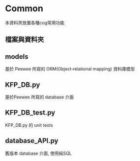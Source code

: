 # Common

本資料夾放置各種cog常用功能

## 檔案與資料夾

models
---

基於 Peewee 所寫的 ORM(Object-relational mapping) 資料庫模型

KFP_DB.py
---
基於Peewee 所寫的 database 介面

KFP_DB_test.py
---
KFP_DB.py 的 unit tests

database_API.py
---
舊版本 database 介面, 使用純SQL
